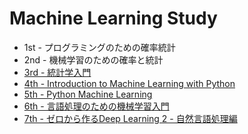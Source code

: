 Machine Learning Study
======================

* 1st - プログラミングのための確率統計
* 2nd - 機械学習のための確率と統計
* [3rd - 統計学入門](https://github.com/Wondershake/machine-learning-study/tree/master/03-統計学入門)
* [4th - Introduction to Machine Learning with Python](https://github.com/Wondershake/machine-learning-study/tree/master/04-Introduction-to-Machine-Learning-with-Python)
* [5th - Python Machine Learning](https://github.com/Wondershake/machine-learning-study/tree/master/05-Python-Machine-Learning)
* [6th - 言語処理のための機械学習入門](https://github.com/Wondershake/machine-learning-study/tree/master/06-言語処理のための機械学習入門)
* [7th - ゼロから作るDeep Learning 2 - 自然言語処理編](https://github.com/Wondershake/machine-learning-study/milestone/5)

